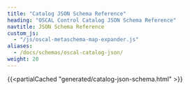 ```yaml
---
title: "Catalog JSON Schema Reference"
heading: "OSCAL Control Catalog JSON Schema Reference"
navtitle: JSON Schema Reference
custom_js:
  - "/js/oscal-metaschema-map-expander.js"
aliases:
  - /docs/schemas/oscal-catalog-json/
weight: 20
---
```


{{<partialCached "generated/catalog-json-schema.html" >}}
